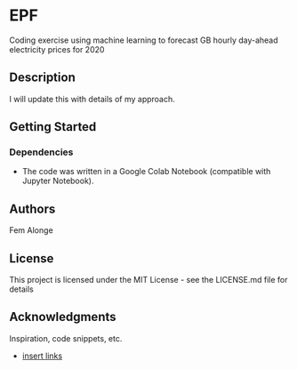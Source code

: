 # EPF

Coding exercise using machine learning to forecast GB hourly day-ahead electricity prices for 2020

## Description

I will update this with details of my approach. 

## Getting Started

### Dependencies

* The code was written in a Google Colab Notebook (compatible with Jupyter Notebook).

## Authors

Fem Alonge 

## License

This project is licensed under the MIT License - see the LICENSE.md file for details

## Acknowledgments

Inspiration, code snippets, etc.
* [insert links](https://)
